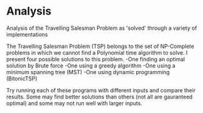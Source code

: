 # Analysis
Analysis of the Travelling Salesman Problem as 'solved' through a variety of implementations

The Travelling Salesman Problem (TSP) belongs to the set of NP-Complete problems in which we cannot
find a Polynomial time algorithm to solve. I present four possible solutions to this problem.
  -One finding an optimal solution by Brute force
  -One using a greedy algorithm
  -One using a minimum spanning tree (MST)
  -One using dynamic programming (BitonicTSP)
  
Try running each of these programs with different inputs and compare their results.
Some may find better solutions than others (not all are gauranteed optimal) and some
may not run well with larger inputs.
